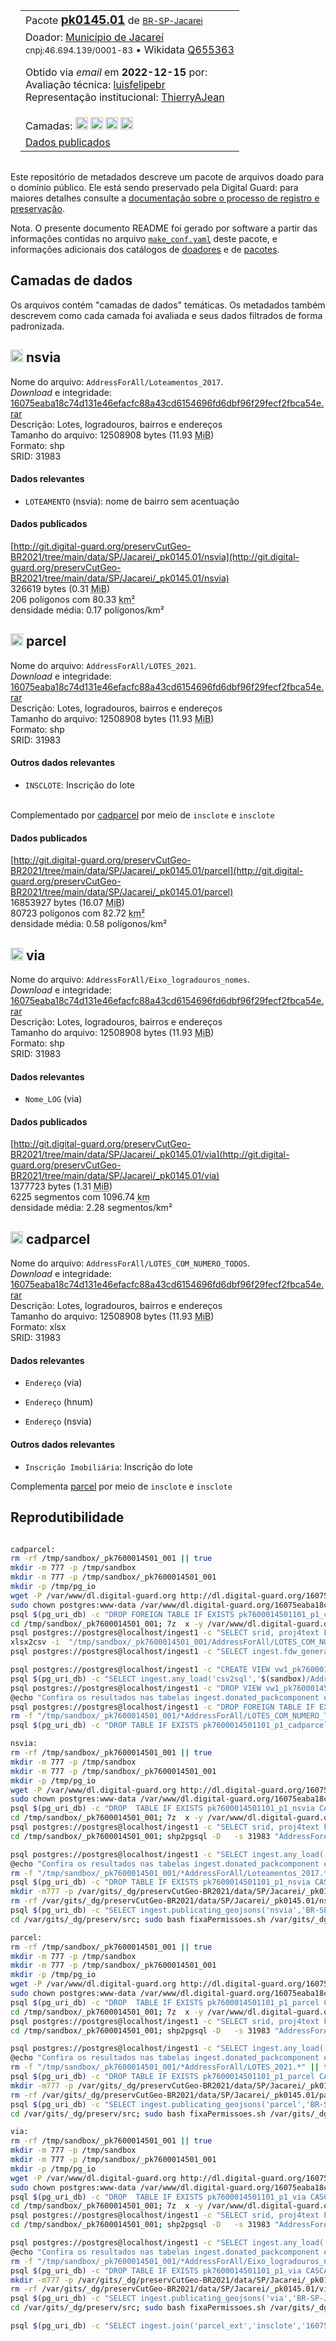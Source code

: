 <aside>
<table align="right" style="padding: 1em">
<tr><td>Pacote <a target="_git" title="link canônico para o git deste pacote" href="http://git.digital-guard.org/preserv-BR/blob/main/data/SP/Jacarei/_pk0145.01"><big><b>pk0145.01</b></big></a> de <small><a target="_osmcodes" title="Jurisdição" href="https://osm.codes/BR-SP-Jacarei">BR-SP-Jacarei</a></small>
</td></tr>
<tr><td>
Doador: <a rel="external" target="_doador" href="https://www.jacarei.sp.gov.br/">Município de Jacareí</a><br/>
<small>cnpj:46.694.139/0001-83</small> • Wikidata <a rel="external" target="_doador" title="link descritor Wikidata do doador" href="https://www.wikidata.org/wiki/Q655363">Q655363</a></small><br/>

Obtido via <i>email</i> em <b>2022-12-15</b> por:<br/>
 Avaliação técnica: <a rel="external" target="_gitPerson" title="usuário Git" href="https://github.com/luisfelipebr">luisfelipebr</a><br/>
 Representação institucional: <a rel="external" target="_gitPerson" title="usuário Git" href="https://github.com/ThierryAJean">ThierryAJean</a><br/>
</td></tr>
<tr><td>Camadas: <a title="via" href="#-via"><img src="https://raw.githubusercontent.com/digital-guard/preserv/main/docs/assets/layerIcon-via.png" alt="via" width="20"/></a> <a title="nsvia" href="#-nsvia"><img src="https://raw.githubusercontent.com/digital-guard/preserv/main/docs/assets/layerIcon-nsvia.png" alt="nsvia" width="20"/></a> <a title="parcel" href="#-parcel"><img src="https://raw.githubusercontent.com/digital-guard/preserv/main/docs/assets/layerIcon-parcel.png" alt="parcel" width="20"/></a> <a title="cadparcel" href="#-cadparcel"><img src="https://raw.githubusercontent.com/digital-guard/preserv/main/docs/assets/layerIcon-cadparcel.png" alt="cadparcel" width="20"/></a> </td></tr>
<tr><td><a href="http://git.digital-guard.org/preservCutGeo-BR2021/tree/main/data/SP/Jacarei/_pk0145.01">Dados publicados</a></td></tr>
</table>
</aside>

<section>

Este repositório de metadados descreve um pacote de arquivos doado para o domínio público. Ele está sendo preservado pela Digital Guard: para maiores detalhes consulte a [documentação sobre o processo de registro e preservação](https://git.digital-guard.org/preserv/tree/main/docs).

Nota. O presente documento README foi gerado por software a partir das informações contidas no arquivo [`make_conf.yaml`](make_conf.yaml) deste pacote, e informações adicionais dos catálogos de [doadores](https://git.digital-guard.org/preserv-BR/blob/main/data/donor.csv) e de [pacotes](https://git.digital-guard.org/preserv-BR/blob/main/data/donatedPack.csv).

# Camadas de dados

Os arquivos contém "camadas de dados" temáticas. Os metadados também descrevem como cada camada foi avaliada e seus dados filtrados de forma padronizada.

## <img src="https://raw.githubusercontent.com/digital-guard/preserv/main/docs/assets/layerIcon-nsvia.png" alt="nsvia" width="20"/> nsvia

Nome do arquivo: `AddressForAll/Loteamentos_2017`.<br/>*Download* e integridade: [16075eaba18c74d131e46efacfc88a43cd6154696fd6dbf96f29fecf2fbca54e.rar](http://dl.digital-guard.org/16075eaba18c74d131e46efacfc88a43cd6154696fd6dbf96f29fecf2fbca54e.rar)<br/>Descrição: Lotes, logradouros, bairros e endereços<br/>Tamanho do arquivo: 12508908 bytes (11.93 <abbr title="mebibyte">MiB</abbr>)<br/>Formato: shp<br/>SRID: 31983

#### Dados relevantes
* `LOTEAMENTO` (nsvia): nome de bairro sem acentuação

#### Dados publicados
[http://git.digital-guard.org/preservCutGeo-BR2021/tree/main/data/SP/Jacarei/_pk0145.01/nsvia](http://git.digital-guard.org/preservCutGeo-BR2021/tree/main/data/SP/Jacarei/_pk0145.01/nsvia)<br/>326619 bytes (0.31 <abbr title="mebibyte">MiB</abbr>)<br/>206 polígonos com 80.33 <abbr title="quilômetros quadrados">km²</abbr><br/>densidade média: 0.17 polígonos/km²
## <img src="https://raw.githubusercontent.com/digital-guard/preserv/main/docs/assets/layerIcon-parcel.png" alt="parcel" width="20"/> parcel

Nome do arquivo: `AddressForAll/LOTES_2021`.<br/>*Download* e integridade: [16075eaba18c74d131e46efacfc88a43cd6154696fd6dbf96f29fecf2fbca54e.rar](http://dl.digital-guard.org/16075eaba18c74d131e46efacfc88a43cd6154696fd6dbf96f29fecf2fbca54e.rar)<br/>Descrição: Lotes, logradouros, bairros e endereços<br/>Tamanho do arquivo: 12508908 bytes (11.93 <abbr title="mebibyte">MiB</abbr>)<br/>Formato: shp<br/>SRID: 31983

#### Outros dados relevantes
* `INSCLOTE`: Inscrição do lote

<br/>Complementado por [cadparcel](#-cadparcel) por meio de `insclote` e `insclote`

#### Dados publicados
[http://git.digital-guard.org/preservCutGeo-BR2021/tree/main/data/SP/Jacarei/_pk0145.01/parcel](http://git.digital-guard.org/preservCutGeo-BR2021/tree/main/data/SP/Jacarei/_pk0145.01/parcel)<br/>16853927 bytes (16.07 <abbr title="mebibyte">MiB</abbr>)<br/>80723 polígonos com 82.72 <abbr title="quilômetros quadrados">km²</abbr><br/>densidade média: 0.58 polígonos/km²
## <img src="https://raw.githubusercontent.com/digital-guard/preserv/main/docs/assets/layerIcon-via.png" alt="via" width="20"/> via

Nome do arquivo: `AddressForAll/Eixo_logradouros_nomes`.<br/>*Download* e integridade: [16075eaba18c74d131e46efacfc88a43cd6154696fd6dbf96f29fecf2fbca54e.rar](http://dl.digital-guard.org/16075eaba18c74d131e46efacfc88a43cd6154696fd6dbf96f29fecf2fbca54e.rar)<br/>Descrição: Lotes, logradouros, bairros e endereços<br/>Tamanho do arquivo: 12508908 bytes (11.93 <abbr title="mebibyte">MiB</abbr>)<br/>Formato: shp<br/>SRID: 31983

#### Dados relevantes
* `Nome_LOG` (via)

#### Dados publicados
[http://git.digital-guard.org/preservCutGeo-BR2021/tree/main/data/SP/Jacarei/_pk0145.01/via](http://git.digital-guard.org/preservCutGeo-BR2021/tree/main/data/SP/Jacarei/_pk0145.01/via)<br/>1377723 bytes (1.31 <abbr title="mebibyte">MiB</abbr>)<br/>6225 segmentos com 1096.74 <abbr title="quilômetros">km</abbr><br/>densidade média: 2.28 segmentos/km²
## <img src="https://raw.githubusercontent.com/digital-guard/preserv/main/docs/assets/layerIcon-cadparcel.png" alt="cadparcel" width="20"/> cadparcel

Nome do arquivo: `AddressForAll/LOTES_COM_NUMERO_TODOS`.<br/>*Download* e integridade: [16075eaba18c74d131e46efacfc88a43cd6154696fd6dbf96f29fecf2fbca54e.rar](http://dl.digital-guard.org/16075eaba18c74d131e46efacfc88a43cd6154696fd6dbf96f29fecf2fbca54e.rar)<br/>Descrição: Lotes, logradouros, bairros e endereços<br/>Tamanho do arquivo: 12508908 bytes (11.93 <abbr title="mebibyte">MiB</abbr>)<br/>Formato: xlsx<br/>SRID: 31983

#### Dados relevantes
* `Endereço` (via)

* `Endereço` (hnum)

* `Endereço` (nsvia)

#### Outros dados relevantes
* `Inscrição Imobiliária`: Inscrição do lote

Complementa [parcel](#-parcel) por meio de `insclote` e `insclote`

</section>
<section>

# Reprodutibilidade

```bash

cadparcel:
rm -rf /tmp/sandbox/_pk7600014501_001 || true
mkdir -m 777 -p /tmp/sandbox
mkdir -m 777 -p /tmp/sandbox/_pk7600014501_001
mkdir -p /tmp/pg_io
wget -P /var/www/dl.digital-guard.org http://dl.digital-guard.org/16075eaba18c74d131e46efacfc88a43cd6154696fd6dbf96f29fecf2fbca54e.rar
sudo chown postgres:www-data /var/www/dl.digital-guard.org/16075eaba18c74d131e46efacfc88a43cd6154696fd6dbf96f29fecf2fbca54e.rar && sudo chmod 664 /var/www/dl.digital-guard.org/16075eaba18c74d131e46efacfc88a43cd6154696fd6dbf96f29fecf2fbca54e.rar
psql $(pg_uri_db) -c "DROP FOREIGN TABLE IF EXISTS pk7600014501101_p1_cadparcel CASCADE"
cd /tmp/sandbox/_pk7600014501_001; 7z  x -y /var/www/dl.digital-guard.org/16075eaba18c74d131e46efacfc88a43cd6154696fd6dbf96f29fecf2fbca54e.rar "*AddressForAll/LOTES_COM_NUMERO_TODOS*" ; chmod -R a+rwx . > /dev/null
psql postgres://postgres@localhost/ingest1 -c "SELECT srid, proj4text FROM spatial_ref_sys where srid=31983"
xlsx2csv -i  "/tmp/sandbox/_pk7600014501_001/AddressForAll/LOTES_COM_NUMERO_TODOS.xlsx" "/tmp/sandbox/_pk7600014501_001/AddressForAll/LOTES_COM_NUMERO_TODOS.csv"
psql postgres://postgres@localhost/ingest1 -c "SELECT ingest.fdw_generate_direct_csv( '/tmp/sandbox/_pk7600014501_001/AddressForAll/LOTES_COM_NUMERO_TODOS.csv', 'pk7600014501101_p1_cadparcel' )"

psql postgres://postgres@localhost/ingest1 -c "CREATE VIEW vw1_pk7600014501101_p1_cadparcel AS SELECT row_number() OVER () AS gid, trim(replace(\"Inscrição Imobiliária\",'.','')) AS insclote, trim(split_part(\"Endereço\", ',', 1)) AS via, trim(split_part(split_part(\"Endereço\", ',', 2),'-',1)) AS hnum, trim(split_part(regexp_replace (split_part(\"Endereço\", ',', 2),'\-', ';'),';',2)) AS nsvia FROM $(tabname)"
psql $(pg_uri_db) -c "SELECT ingest.any_load('csv2sql','$(sandbox)/AddressForAll/LOTES_COM_NUMERO_TODOS.xlsx','cadparcel_cmpl','vw1_pk7600014501101_p1_cadparcel','7600014501101','16075eaba18c74d131e46efacfc88a43cd6154696fd6dbf96f29fecf2fbca54e.rar',array[]::text[],5,1)"
psql postgres://postgres@localhost/ingest1 -c "DROP VIEW vw1_pk7600014501101_p1_cadparcel"
@echo "Confira os resultados nas tabelas ingest.donated_packcomponent e ingest.cadastral_asis".
psql postgres://postgres@localhost/ingest1 -c "DROP FOREIGN TABLE IF EXISTS pk7600014501101_p1_cadparcel"
rm -f "/tmp/sandbox/_pk7600014501_001/*AddressForAll/LOTES_COM_NUMERO_TODOS.*" || true
psql $(pg_uri_db) -c "DROP TABLE IF EXISTS pk7600014501101_p1_cadparcel CASCADE"

nsvia:
rm -rf /tmp/sandbox/_pk7600014501_001 || true
mkdir -m 777 -p /tmp/sandbox
mkdir -m 777 -p /tmp/sandbox/_pk7600014501_001
mkdir -p /tmp/pg_io
wget -P /var/www/dl.digital-guard.org http://dl.digital-guard.org/16075eaba18c74d131e46efacfc88a43cd6154696fd6dbf96f29fecf2fbca54e.rar
sudo chown postgres:www-data /var/www/dl.digital-guard.org/16075eaba18c74d131e46efacfc88a43cd6154696fd6dbf96f29fecf2fbca54e.rar && sudo chmod 664 /var/www/dl.digital-guard.org/16075eaba18c74d131e46efacfc88a43cd6154696fd6dbf96f29fecf2fbca54e.rar
psql $(pg_uri_db) -c "DROP  TABLE IF EXISTS pk7600014501101_p1_nsvia CASCADE"
cd /tmp/sandbox/_pk7600014501_001; 7z  x -y /var/www/dl.digital-guard.org/16075eaba18c74d131e46efacfc88a43cd6154696fd6dbf96f29fecf2fbca54e.rar "*AddressForAll/Loteamentos_2017*" ; chmod -R a+rwx . > /dev/null
psql postgres://postgres@localhost/ingest1 -c "SELECT srid, proj4text FROM spatial_ref_sys where srid=31983"
cd /tmp/sandbox/_pk7600014501_001; shp2pgsql -D   -s 31983 "AddressForAll/Loteamentos_2017.shp" pk7600014501101_p1_nsvia | psql -q postgres://postgres@localhost/ingest1 2> /dev/null

psql postgres://postgres@localhost/ingest1 -c "SELECT ingest.any_load('shp2sql','/tmp/sandbox/_pk7600014501_001/AddressForAll/Loteamentos_2017.shp','nsvia_full','pk7600014501101_p1_nsvia','7600014501101','16075eaba18c74d131e46efacfc88a43cd6154696fd6dbf96f29fecf2fbca54e.rar',array['gid', 'LOTEAMENTO as nsvia', 'geom'],5,1)"
@echo "Confira os resultados nas tabelas ingest.donated_packcomponent e ingest.feature_asis".
rm -f "/tmp/sandbox/_pk7600014501_001/*AddressForAll/Loteamentos_2017.*" || true
psql $(pg_uri_db) -c "DROP TABLE IF EXISTS pk7600014501101_p1_nsvia CASCADE"
mkdir -m777 -p /var/gits/_dg/preservCutGeo-BR2021/data/SP/Jacarei/_pk0145.01/nsvia
rm -rf /var/gits/_dg/preservCutGeo-BR2021/data/SP/Jacarei/_pk0145.01/nsvia/*.geojson
psql $(pg_uri_db) -c "SELECT ingest.publicating_geojsons('nsvia','BR-SP-Jacarei','/var/gits/_dg/preservCutGeo-BR2021/data/SP/Jacarei/_pk0145.01/nsvia','1',9,3);"
cd /var/gits/_dg/preserv/src; sudo bash fixaPermissoes.sh /var/gits/_dg/preservCutGeo-BR2021/data/SP/Jacarei/_pk0145.01/nsvia

parcel:
rm -rf /tmp/sandbox/_pk7600014501_001 || true
mkdir -m 777 -p /tmp/sandbox
mkdir -m 777 -p /tmp/sandbox/_pk7600014501_001
mkdir -p /tmp/pg_io
wget -P /var/www/dl.digital-guard.org http://dl.digital-guard.org/16075eaba18c74d131e46efacfc88a43cd6154696fd6dbf96f29fecf2fbca54e.rar
sudo chown postgres:www-data /var/www/dl.digital-guard.org/16075eaba18c74d131e46efacfc88a43cd6154696fd6dbf96f29fecf2fbca54e.rar && sudo chmod 664 /var/www/dl.digital-guard.org/16075eaba18c74d131e46efacfc88a43cd6154696fd6dbf96f29fecf2fbca54e.rar
psql $(pg_uri_db) -c "DROP  TABLE IF EXISTS pk7600014501101_p1_parcel CASCADE"
cd /tmp/sandbox/_pk7600014501_001; 7z  x -y /var/www/dl.digital-guard.org/16075eaba18c74d131e46efacfc88a43cd6154696fd6dbf96f29fecf2fbca54e.rar "*AddressForAll/LOTES_2021*" ; chmod -R a+rwx . > /dev/null
psql postgres://postgres@localhost/ingest1 -c "SELECT srid, proj4text FROM spatial_ref_sys where srid=31983"
cd /tmp/sandbox/_pk7600014501_001; shp2pgsql -D   -s 31983 "AddressForAll/LOTES_2021.shp" pk7600014501101_p1_parcel | psql -q postgres://postgres@localhost/ingest1 2> /dev/null

psql postgres://postgres@localhost/ingest1 -c "SELECT ingest.any_load('shp2sql','/tmp/sandbox/_pk7600014501_001/AddressForAll/LOTES_2021.shp','parcel_ext','pk7600014501101_p1_parcel','7600014501101','16075eaba18c74d131e46efacfc88a43cd6154696fd6dbf96f29fecf2fbca54e.rar',array['gid', 'INSCLOTE', 'geom'],5,1)"
@echo "Confira os resultados nas tabelas ingest.donated_packcomponent e ingest.feature_asis".
rm -f "/tmp/sandbox/_pk7600014501_001/*AddressForAll/LOTES_2021.*" || true
psql $(pg_uri_db) -c "DROP TABLE IF EXISTS pk7600014501101_p1_parcel CASCADE"
mkdir -m777 -p /var/gits/_dg/preservCutGeo-BR2021/data/SP/Jacarei/_pk0145.01/parcel
rm -rf /var/gits/_dg/preservCutGeo-BR2021/data/SP/Jacarei/_pk0145.01/parcel/*.geojson
psql $(pg_uri_db) -c "SELECT ingest.publicating_geojsons('parcel','BR-SP-Jacarei','/var/gits/_dg/preservCutGeo-BR2021/data/SP/Jacarei/_pk0145.01/parcel','1',9,3);"
cd /var/gits/_dg/preserv/src; sudo bash fixaPermissoes.sh /var/gits/_dg/preservCutGeo-BR2021/data/SP/Jacarei/_pk0145.01/parcel

via:
rm -rf /tmp/sandbox/_pk7600014501_001 || true
mkdir -m 777 -p /tmp/sandbox
mkdir -m 777 -p /tmp/sandbox/_pk7600014501_001
mkdir -p /tmp/pg_io
wget -P /var/www/dl.digital-guard.org http://dl.digital-guard.org/16075eaba18c74d131e46efacfc88a43cd6154696fd6dbf96f29fecf2fbca54e.rar
sudo chown postgres:www-data /var/www/dl.digital-guard.org/16075eaba18c74d131e46efacfc88a43cd6154696fd6dbf96f29fecf2fbca54e.rar && sudo chmod 664 /var/www/dl.digital-guard.org/16075eaba18c74d131e46efacfc88a43cd6154696fd6dbf96f29fecf2fbca54e.rar
psql $(pg_uri_db) -c "DROP  TABLE IF EXISTS pk7600014501101_p1_via CASCADE"
cd /tmp/sandbox/_pk7600014501_001; 7z  x -y /var/www/dl.digital-guard.org/16075eaba18c74d131e46efacfc88a43cd6154696fd6dbf96f29fecf2fbca54e.rar "*AddressForAll/Eixo_logradouros_nomes*" ; chmod -R a+rwx . > /dev/null
psql postgres://postgres@localhost/ingest1 -c "SELECT srid, proj4text FROM spatial_ref_sys where srid=31983"
cd /tmp/sandbox/_pk7600014501_001; shp2pgsql -D   -s 31983 "AddressForAll/Eixo_logradouros_nomes.shp" pk7600014501101_p1_via | psql -q postgres://postgres@localhost/ingest1 2> /dev/null

psql postgres://postgres@localhost/ingest1 -c "SELECT ingest.any_load('shp2sql','/tmp/sandbox/_pk7600014501_001/AddressForAll/Eixo_logradouros_nomes.shp','via_full','pk7600014501101_p1_via','7600014501101','16075eaba18c74d131e46efacfc88a43cd6154696fd6dbf96f29fecf2fbca54e.rar',array['gid', 'Nome_LOG as via', 'geom'],5,1)"
@echo "Confira os resultados nas tabelas ingest.donated_packcomponent e ingest.feature_asis".
rm -f "/tmp/sandbox/_pk7600014501_001/*AddressForAll/Eixo_logradouros_nomes.*" || true
psql $(pg_uri_db) -c "DROP TABLE IF EXISTS pk7600014501101_p1_via CASCADE"
mkdir -m777 -p /var/gits/_dg/preservCutGeo-BR2021/data/SP/Jacarei/_pk0145.01/via
rm -rf /var/gits/_dg/preservCutGeo-BR2021/data/SP/Jacarei/_pk0145.01/via/*.geojson
psql $(pg_uri_db) -c "SELECT ingest.publicating_geojsons('via','BR-SP-Jacarei','/var/gits/_dg/preservCutGeo-BR2021/data/SP/Jacarei/_pk0145.01/via','1',9,3);"
cd /var/gits/_dg/preserv/src; sudo bash fixaPermissoes.sh /var/gits/_dg/preservCutGeo-BR2021/data/SP/Jacarei/_pk0145.01/via

psql $(pg_uri_db) -c "SELECT ingest.join('parcel_ext','insclote','16075eaba18c74d131e46efacfc88a43cd6154696fd6dbf96f29fecf2fbca54e.rar','cadparcel_cmpl','insclote','16075eaba18c74d131e46efacfc88a43cd6154696fd6dbf96f29fecf2fbca54e.rar')"

```
</section>

